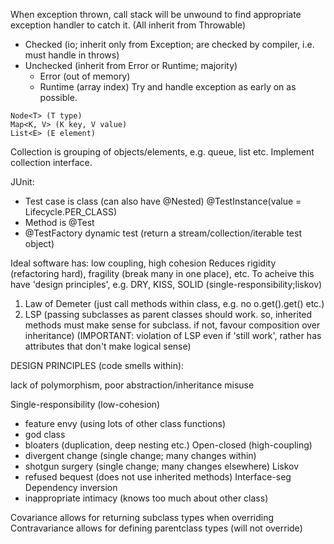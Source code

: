 <!-- SPDX-License-Identifier: zlib-acknowledgement -->
When exception thrown, call stack will be unwound to find appropriate exception handler to catch it.
(All inherit from Throwable)
- Checked (io; inherit only from Exception; are checked by compiler, i.e. must handle in throws)
- Unchecked (inherit from Error or Runtime; majority)
  * Error (out of memory)
  * Runtime (array index)
Try and handle exception as early on as possible.  

```
Node<T> (T type)
Map<K, V> (K key, V value)
List<E> (E element)
```
Collection is grouping of objects/elements, e.g. queue, list etc.
Implement collection interface.

JUnit:
- Test case is class (can also have @Nested)
@TestInstance(value = Lifecycle.PER_CLASS)
- Method is @Test
- @TestFactory dynamic test (return a stream/collection/iterable test object)

Ideal software has: low coupling, high cohesion
Reduces rigidity (refactoring hard), fragility (break many in one place), etc.
To acheive this have 'design principles', e.g. DRY, KISS, SOLID (single-responsibility;liskov)
1. Law of Demeter (just call methods within class, e.g. no o.get().get() etc.)
2. LSP (passing subclasses as parent classes should work. 
        so, inherited methods must make sense for subclass.
        if not, favour composition over inheritance)
        (IMPORTANT: violation of LSP even if 'still work', rather has attributes that don't make logical sense)


DESIGN PRINCIPLES (code smells within):

lack of polymorphism, poor abstraction/inheritance misuse

Single-responsibility (low-cohesion)
  - feature envy (using lots of other class functions)
  - god class
  - bloaters (duplication, deep nesting etc.)
Open-closed (high-coupling)
  - divergent change (single change; many changes within)
  - shotgun surgery (single change; many changes elsewhere)
Liskov
  - refused bequest (does not use inherited methods)
Interface-seg
Dependency inversion
  - inappropriate intimacy (knows too much about other class)


Covariance allows for returning subclass types when overriding
Contravariance allows for defining parentclass types (will not override)
